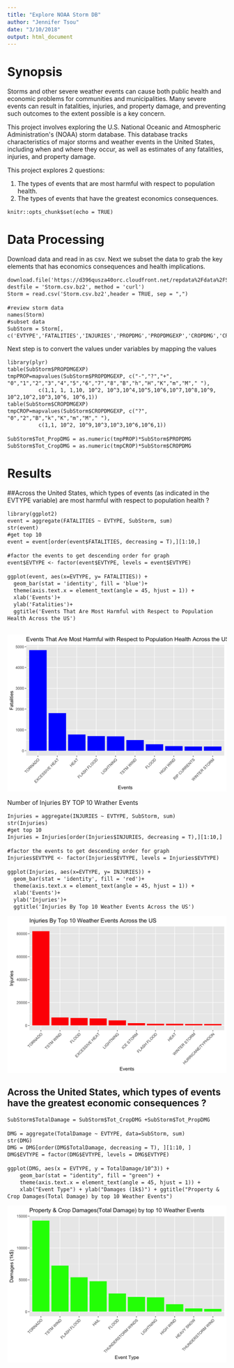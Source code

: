 ```yaml
---
title: "Explore NOAA Storm DB"
author: "Jennifer Tsou"
date: "3/10/2018"
output: html_document
---
```

# Synopsis
Storms and other severe weather events can cause both public health and economic problems for communities and municipalities. Many severe events can result in fatalities, injuries, and property damage, and preventing such outcomes to the extent possible is a key concern.

This project involves exploring the U.S. National Oceanic and Atmospheric Administration's (NOAA) storm database. This database tracks characteristics of major storms and weather events in the United States, including when and where they occur, as well as estimates of any fatalities, injuries, and property damage.

This project explores 2 questions:
1. The types of events that are most harmful with respect to population health. 
2. The types of events that have the greatest economics consequences.

```{r setup, include=FALSE}
knitr::opts_chunk$set(echo = TRUE)
```



# Data Processing

Download data and read in as csv. Next we subset the data to grab the key elements that has economics consequences and health implications.
```{r Download Data}
download.file('https://d396qusza40orc.cloudfront.net/repdata%2Fdata%2FStormData.csv.bz2', destfile = 'Storm.csv.bz2', method = 'curl')
Storm = read.csv('Storm.csv.bz2',header = TRUE, sep = ",")

#review storm data
names(Storm)
#subset data
SubStorm = Storm[, c('EVTYPE','FATALITIES','INJURIES','PROPDMG','PROPDMGEXP','CROPDMG','CROPDMGEXP')]

```

Next step is to convert the values under variables by mapping the values
```{r}
library(plyr)
table(SubStorm$PROPDMGEXP)
tmpPROP=mapvalues(SubStorm$PROPDMGEXP, c("-","?","+", "0","1","2","3","4","5","6","7","8","B","h","H","K","m","M"," "),
          c(1,1, 1, 1,10, 10^2, 10^3,10^4,10^5,10^6,10^7,10^8,10^9, 10^2,10^2,10^3,10^6, 10^6,1))
table(SubStorm$CROPDMGEXP)
tmpCROP=mapvalues(SubStorm$CROPDMGEXP, c("?", "0","2","B","k","K","m","M"," "),
          c(1,1, 10^2, 10^9,10^3,10^3,10^6,10^6,1))

SubStorm$Tot_PropDMG = as.numeric(tmpPROP)*SubStorm$PROPDMG
SubStorm$Tot_CropDMG = as.numeric(tmpCROP)*SubStorm$CROPDMG

```

# Results

##Across the United States, which types of events (as indicated in the EVTYPE variable) are most harmful with respect to population health ?

```{r}
library(ggplot2)
event = aggregate(FATALITIES ~ EVTYPE, SubStorm, sum)
str(event)
#get top 10 
event = event[order(event$FATALITIES, decreasing = T),][1:10,]

#factor the events to get descending order for graph
event$EVTYPE <- factor(event$EVTYPE, levels = event$EVTYPE)

ggplot(event, aes(x=EVTYPE, y= FATALITIES)) +
  geom_bar(stat = 'identity', fill = 'blue')+
  theme(axis.text.x = element_text(angle = 45, hjust = 1)) + 
  xlab('Events')+
  ylab('Fatalities')+
  ggtitle('Events That Are Most Harmful with Respect to Population Health Across the US')
  
```
![P1](p1.png) 

Number of Injuries BY TOP 10 Wrather Events
```{r}
Injuries = aggregate(INJURIES ~ EVTYPE, SubStorm, sum)
str(Injuries)
#get top 10 
Injuries = Injuries[order(Injuries$INJURIES, decreasing = T),][1:10,]

#factor the events to get descending order for graph
Injuries$EVTYPE <- factor(Injuries$EVTYPE, levels = Injuries$EVTYPE)

ggplot(Injuries, aes(x=EVTYPE, y= INJURIES)) +
  geom_bar(stat = 'identity', fill = 'red')+
  theme(axis.text.x = element_text(angle = 45, hjust = 1)) + 
  xlab('Events')+
  ylab('Injuries')+
  ggtitle('Injuries By Top 10 Weather Events Across the US')

```
![P2](p2.png) 
## Across the United States, which types of events have the greatest economic consequences ?

```{r}
SubStorm$TotalDamage = SubStorm$Tot_CropDMG +SubStorm$Tot_PropDMG

DMG = aggregate(TotalDamage ~ EVTYPE, data=SubStorm, sum)
str(DMG)
DMG = DMG[order(DMG$TotalDamage, decreasing = T), ][1:10, ]
DMG$EVTYPE = factor(DMG$EVTYPE, levels = DMG$EVTYPE)

ggplot(DMG, aes(x = EVTYPE, y = TotalDamage/10^3)) + 
    geom_bar(stat = "identity", fill = "green") + 
    theme(axis.text.x = element_text(angle = 45, hjust = 1)) + 
    xlab("Event Type") + ylab("Damages (1k$)") + ggtitle("Property & Crop Damages(Total Damage) by top 10 Weather Events")

```
![P3](p3.png) 

